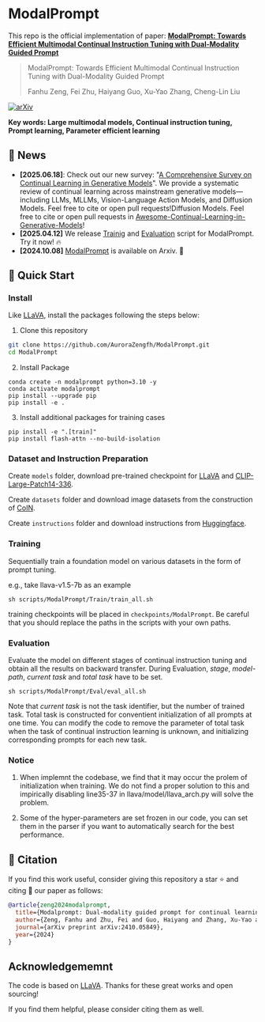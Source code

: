 # ModalPrompt

This repo is the official implementation of paper: **[ModalPrompt: Towards Efficient Multimodal Continual Instruction Tuning with Dual-Modality Guided Prompt](https://arxiv.org/abs/2410.05849)**

> ModalPrompt: Towards Efficient Multimodal Continual Instruction Tuning with Dual-Modality Guided Prompt
>
> Fanhu Zeng, Fei Zhu, Haiyang Guo, Xu-Yao Zhang, Cheng-Lin Liu

[![arXiv](https://img.shields.io/badge/Arxiv-2410.05849-b31b1b.svg?logo=arXiv)](https://arxiv.org/abs/2410.05849)

**Key words: Large multimodal models, Continual instruction tuning, Prompt learning, Parameter efficient learning**

## :newspaper: News
- **[2025.06.18]**: Check out our new survey: "[A Comprehensive Survey on Continual Learning in Generative Models](https://arxiv.org/pdf/2506.13045)". We provide a systematic review of continual learning across mainstream generative models—including LLMs, MLLMs, Vision-Language Action Models, and Diffusion Models. Feel free to cite or open pull requests!Diffusion Models. Feel free to cite or open pull requests in [Awesome-Continual-Learning-in-Generative-Models](https://github.com/Ghy0501/Awesome-Continual-Learning-in-Generative-Models)!
- **[2025.04.12]** We release [Trainig](#Training) and [Evaluation](#Evaluation) script for ModalPrompt. Try it now! :fire:
- **[2024.10.08]** [ModalPrompt](https://arxiv.org/abs/2410.05849) is available on Arxiv. :candy:

## :rocket: Quick Start

### Install
Like [LLaVA](https://github.com/haotian-liu/LLaVA), install the packages following the steps below:

1. Clone this repository
```bash
git clone https://github.com/AuroraZengfh/ModalPrompt.git
cd ModalPrompt
```

2. Install Package
```Shell
conda create -n modalprompt python=3.10 -y
conda activate modalprompt
pip install --upgrade pip
pip install -e .
```

3. Install additional packages for training cases
```
pip install -e ".[train]"
pip install flash-attn --no-build-isolation
```

### Dataset and Instruction Preparation

Create `models` folder, download pre-trained checkpoint for [LLaVA](https://huggingface.co/liuhaotian/llava-v1.5-7b) and [CLIP-Large-Patch14-336](https://huggingface.co/openai/clip-vit-large-patch14-336).

Create `datasets` folder and download image datasets from the construction of [CoIN](https://github.com/zackschen/CoIN).

Create `instructions` folder and download instructions from [Huggingface](https://huggingface.co/datasets/Zacks-Chen/CoIN).

### Training

Sequentially train a foundation model on various datasets in the form of prompt tuning.

e.g., take llava-v1.5-7b as an example

```
sh scripts/ModalPrompt/Train/train_all.sh
```

training checkpoints will be placed in `checkpoints/ModalPrompt`. Be careful that you should replace the paths in the scripts with your own paths.

### Evaluation

Evaluate the model on different stages of continual instruction tuning and obtain all the results on backward transfer. During Evaluation, *stage*, *model-path*, *current task* and *total task* have to be set.

```
sh scripts/ModalPrompt/Eval/eval_all.sh
```

Note that *current task* is not the task identifier, but the number of trained task. Total task is constructed for conventient initialization of all prompts at one time. You can modify the code to remove the parameter of total task when the task of continual instruction learning is unknown, and initializing corresponding prompts for each new task.

### Notice
1. When implemnt the codebase, we find that it may occur the prolem of initialization when training. We do not find a proper solution to this and impirically disabling line35-37 in llava/model/llava_arch.py will solve the problem.

2. Some of the hyper-parameters are set frozen in our code, you can set them in the parser if you want to automatically search for the best performance.

## :blue_book: Citation
If you find this work useful, consider giving this repository a star :star: and citing :bookmark_tabs: our paper as follows:

```bibtex
@article{zeng2024modalprompt,
  title={Modalprompt: Dual-modality guided prompt for continual learning of large multimodal models},
  author={Zeng, Fanhu and Zhu, Fei and Guo, Haiyang and Zhang, Xu-Yao and Liu, Cheng-Lin},
  journal={arXiv preprint arXiv:2410.05849},
  year={2024}
}
```

## Acknowledgememnt

The code is based on [LLaVA](https://github.com/haotian-liu/LLaVA). Thanks for these great works and open sourcing! 

If you find them helpful, please consider citing them as well. 
